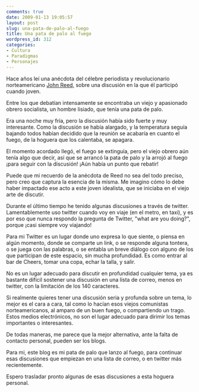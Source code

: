 ```yaml
---
comments: true
date: 2009-01-13 19:05:57
layout: post
slug: una-pata-de-palo-al-fuego
title: Una pata de palo al fuego
wordpress_id: 312
categories:
- Cultura
- Paradigmas
- Personajes
---
```


Hace años leí una anécdota del célebre periodista y revolucionario norteamericano [John Reed](http://www.marxists.org/espanol/reed/biografia.htm), sobre una discusión en la que él participó cuando joven.

Entre los que debatían intensamente se encontraba un viejo y apasionado obrero socialista, un hombre lisiado, que tenía una pata de palo.

Era una noche muy fría, pero la discusión había sido fuerte y muy interesante. Como la discusión se había alargado, y la temperatura seguía bajando todos habían decidido que la reunión se acabaría en cuanto el fuego, de la hoguera que los calentaba, se apagara.

El momento acordado llegó, el fuego se extinguía, pero el viejo obrero aún tenía algo que decir, así que se arrancó la pata de palo y la arrojó al fuego ¡para seguir con la discusión! ¡Aún había un punto que rebatir!

Puede que mi recuerdo de la anécdota de Reed no sea del todo preciso, pero creo que captura la esencia de la misma. Me imagino cómo lo debe haber impactado ese acto a este joven idealista, que se iniciaba en el viejo arte de discutir.

Durante el último tiempo he tenido algunas discusiones a través de twitter. Lamentablemente uso twitter cuando voy en viaje (en el metro, en taxi), y es por eso que nunca respondo la pregunta de Twitter, "what are you doing?", porque ¡casi siempre voy viajando!

Para mi Twitter es un lugar donde uno expresa lo que siente, o piensa en algún momento, donde se comparte un link, o se responde alguna tontera, o se juega con las palabras, o se entabla un breve diálogo con alguno de los que participan de este espacio, sin mucha profundidad. Es como entrar al bar de Cheers, tomar una copa, echar la talla, y salir.

No es un lugar adecuado para discutir en profundidad cualquier tema, ya es bastante difícil sostener una discusión en una lista de correo, menos en twitter, con la limitación de los 140 caracteres.

Si realmente quieres tener una discusión seria y profunda sobre un tema, lo mejor es el cara a cara, tal como lo hacían esos viejos comunistas norteamericanos, al amparo de un buen fuego, o compartiendo un trago. Estos medios electrónicos, no son el lugar adecuado para dirimir los temas importantes o interesantes.

De todas maneras, me parece que la mejor alternativa, ante la falta de contacto personal, pueden ser los blogs.

Para mi, este blog es mi pata de palo que lanzo al fuego, para continuar esas discusiones que empiezan en una lista de correo, o en twitter más recientemente.

Espero trasladar pronto algunas de esas discusiones a esta hoguera personal.



